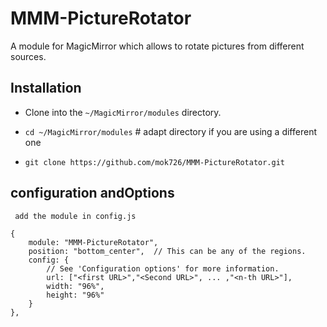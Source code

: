 # MMM-PictureRotator
A module for MagicMirror which allows to rotate pictures from different sources.


## Installation

* Clone into the `~/MagicMirror/modules` directory.

* `cd ~/MagicMirror/modules` # adapt directory if you are using a different one
* `git clone https://github.com/mok726/MMM-PictureRotator.git` 


## configuration andOptions
     add the module in config.js

	{
		module: "MMM-PictureRotator",
		position: "bottom_center",	// This can be any of the regions.
		config: {
			// See 'Configuration options' for more information.
			url: ["<first URL>","<Second URL>", ... ,"<n-th URL>"],
			width: "96%",
			height: "96%"
		}
	},
